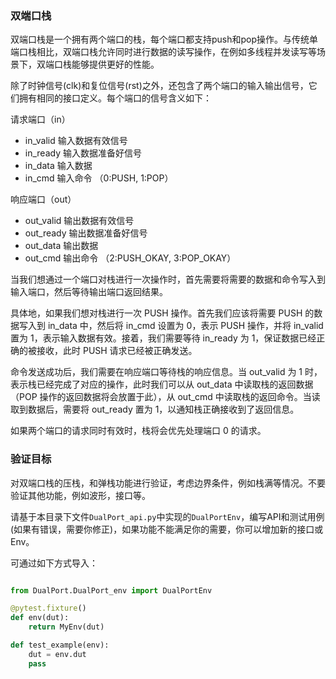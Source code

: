 
### 双端口栈

双端口栈是一个拥有两个端口的栈，每个端口都支持push和pop操作。与传统单端口栈相比，双端口栈允许同时进行数据的读写操作，在例如多线程并发读写等场景下，双端口栈能够提供更好的性能。

除了时钟信号(clk)和复位信号(rst)之外，还包含了两个端口的输入输出信号，它们拥有相同的接口定义。每个端口的信号含义如下：

请求端口（in）
- in_valid 输入数据有效信号
- in_ready 输入数据准备好信号
- in_data 输入数据
- in_cmd 输入命令 （0:PUSH, 1:POP）

响应端口（out）
- out_valid 输出数据有效信号
- out_ready 输出数据准备好信号
- out_data 输出数据
- out_cmd 输出命令 （2:PUSH_OKAY, 3:POP_OKAY）

当我们想通过一个端口对栈进行一次操作时，首先需要将需要的数据和命令写入到输入端口，然后等待输出端口返回结果。

具体地，如果我们想对栈进行一次 PUSH 操作。首先我们应该将需要 PUSH 的数据写入到 in_data 中，然后将 in_cmd 设置为 0，表示 PUSH 操作，并将 in_valid 置为 1，表示输入数据有效。接着，我们需要等待 in_ready 为 1，保证数据已经正确的被接收，此时 PUSH 请求已经被正确发送。

命令发送成功后，我们需要在响应端口等待栈的响应信息。当 out_valid 为 1 时，表示栈已经完成了对应的操作，此时我们可以从 out_data 中读取栈的返回数据（POP 操作的返回数据将会放置于此），从 out_cmd 中读取栈的返回命令。当读取到数据后，需要将 out_ready 置为 1，以通知栈正确接收到了返回信息。

如果两个端口的请求同时有效时，栈将会优先处理端口 0 的请求。

### 验证目标

对双端口栈的压栈，和弹栈功能进行验证，考虑边界条件，例如栈满等情况。不要验证其他功能，例如波形，接口等。

请基于本目录下文件`DualPort_api.py`中实现的`DualPortEnv`，编写API和测试用例 (如果有错误，需要你修正)，如果功能不能满足你的需要，你可以增加新的接口或Env。

可通过如下方式导入：

```python

from DualPort.DualPort_env import DualPortEnv

@pytest.fixture()
def env(dut):
    return MyEnv(dut)

def test_example(env):
    dut = env.dut
    pass
```

